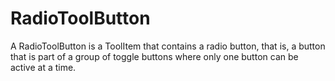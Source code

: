 # RadioToolButton

A RadioToolButton is a ToolItem that contains a radio button, that is, a button that is part of a group of toggle buttons where only one button can be active at a time.
